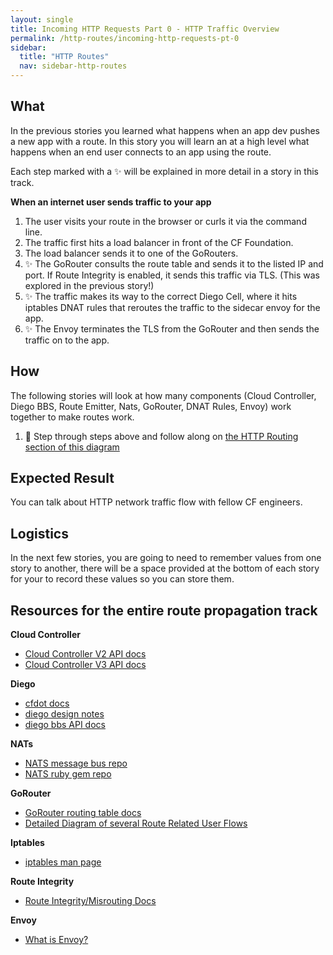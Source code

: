 ```yaml
---
layout: single
title: Incoming HTTP Requests Part 0 - HTTP Traffic Overview
permalink: /http-routes/incoming-http-requests-pt-0
sidebar:
  title: "HTTP Routes"
  nav: sidebar-http-routes
---
```


## What
In the previous stories you learned what happens when an app dev pushes a new app with a route. In this story you will learn an at a high level what happens when an end user connects to an app using the route.

Each step marked with a ✨ will be explained in more detail in a story in this track.

**When an internet user sends traffic to your app**
1. The user visits your route in the browser or curls it via the command line.
1. The traffic first hits a load balancer in front of the CF Foundation.
1. The load balancer sends it to one of the GoRouters.
1. ✨ The GoRouter consults the route table and sends it to the listed IP and
   port. If Route Integrity is enabled, it sends this traffic via TLS. (This
   was explored in the previous story!)
1. ✨ The traffic makes its way to the correct Diego Cell, where it hits
   iptables DNAT rules that reroutes the traffic to the sidecar envoy for the
   app.
1. ✨ The Envoy terminates the TLS from the GoRouter and then sends the traffic
   on to the app.

## How
The following stories will look at how many components (Cloud Controller, Diego
BBS, Route Emitter, Nats, GoRouter, DNAT Rules, Envoy) work together to make
routes work.

1. 🤔 Step through steps above and follow along on [the HTTP Routing section of
   this diagram](https://realtimeboard.com/app/board/o9J_kyWPVPM=/)

## Expected Result
You can talk about HTTP network traffic flow with fellow CF engineers.

## Logistics
In the next few stories, you are going to need to remember values from one
story to another, there will be a space provided at the bottom of each story
for your to record these values so you can store them.

## Resources for the entire route propagation track
**Cloud Controller**
* [Cloud Controller V2 API docs](https://apidocs.cloudfoundry.org)
* [Cloud Controller V3 API docs](http://v3-apidocs.cloudfoundry.org)

**Diego**
* [cfdot docs](https://github.com/cloudfoundry/cfdot)
* [diego design notes](https://github.com/cloudfoundry/diego-design-notes#what-are-all-these-repos-and-what-do-they-do)
* [diego bbs API docs](https://github.com/cloudfoundry/bbs/tree/master/doc)

**NATs**
* [NATS message bus repo](https://github.com/nats-io/gnatsd)
* [NATS ruby gem repo](https://github.com/nats-io/ruby-nats)

**GoRouter**
* [GoRouter routing table docs](https://github.com/cloudfoundry/gorouter#the-routing-table)
* [Detailed Diagram of several Route Related User Flows](https://realtimeboard.com/app/board/o9J_kyWPVPM=/)

**Iptables**
* [iptables man page](http://ipset.netfilter.org/iptables.man.html)

**Route Integrity**
* [Route Integrity/Misrouting Docs](https://docs.cloudfoundry.org/concepts/http-routing.html#-preventing-misrouting)

**Envoy**
* [What is Envoy?](https://www.envoyproxy.io/docs/envoy/latest/intro/what_is_envoy)
